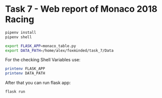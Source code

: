 # Task 7 - Web report of Monaco 2018 Racing

```bash
pipenv install
pipenv shell

export FLASK_APP=monaco_table.py
export DATA_PATH=/home/alex/foxminded/task_7/Data
```
For the checking Shell Variables use:
```bash
printenv FLASK_APP
printenv DATA_PATH
```
After that you can run flask app:
```bash
flask run
```
